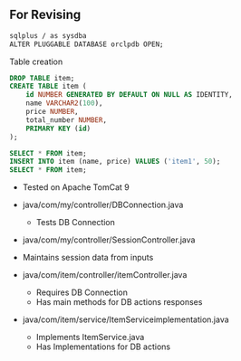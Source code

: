 ## For Revising

```cmd
sqlplus / as sysdba
ALTER PLUGGABLE DATABASE orclpdb OPEN;
```

Table creation
```sql
DROP TABLE item;
CREATE TABLE item (
    id NUMBER GENERATED BY DEFAULT ON NULL AS IDENTITY,
    name VARCHAR2(100),
    price NUMBER,
    total_number NUMBER,
    PRIMARY KEY (id)
);

SELECT * FROM item;
INSERT INTO item (name, price) VALUES ('item1', 50);
SELECT * FROM item;

```

- Tested on Apache TomCat 9
 
- java/com/my/controller/DBConnection.java
  - Tests DB Connection
- java/com/my/controller/SessionController.java
 - Maintains session data from inputs



- java/com/item/controller/itemController.java
  - Requires DB Connection
  - Has main methods for DB actions responses
- java/com/item/service/ItemServiceimplementation.java
  - Implements ItemService.java
  - Has Implementations for DB actions 
